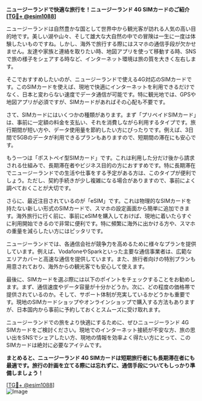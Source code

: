 **ニュージーランドで快適な旅行を！ニュージーランド 4G SIMカードのご紹介[[TG💪+ @esim1088](https://t.me/s/esim1088)]**

ニュージーランドは自然豊かな国として世界中から観光客が訪れる人気の高い目的地です。美しい湖や山々、そして雄大な大自然の中での冒険は一生に一度は体験したいものですね。しかし、海外で旅行する際にはスマホの通信手段が欠かせません。友達や家族と連絡を取りたい時、地図アプリを使って移動する時、SNSで旅の様子をシェアする時など、インターネット環境は旅の質を大きく左右します。

そこでおすすめしたいのが、ニュージーランドで使える4G対応のSIMカードです。このSIMカードを使えば、現地で快適にインターネットを利用できるだけでなく、日本と変わらない速度でデータ通信が可能です。特に観光地では、GPSや地図アプリが必須ですが、SIMカードがあればその心配も不要です。

さて、SIMカードにはいくつかの種類があります。まず「プリペイドSIMカード」は、事前に一定額の料金を支払い、それを消費しながら利用するタイプです。旅行期間が短い方や、データ使用量を節約したい方にぴったりです。例えば、3日間で5GBのデータが利用できるプランもありますので、短期間の滞在にも安心です。

もう一つは「ポストペイ型SIMカード」です。これは利用した分だけ後から請求される仕組みで、長期滞在者やビジネス目的の方におすすめです。特に長期滞在でニュージーランドでの生活や仕事をする予定がある方は、このタイプが便利でしょう。ただし、契約手続きが少し複雑になる場合がありますので、事前によく調べておくことが大切です。

さらに、最近注目されているのが「eSIM」です。これは物理的なSIMカードを持たない新しい形式のSIMカードで、スマホの設定画面から簡単に追加できます。海外旅行に行く前に、事前にeSIMを購入しておけば、現地に着いたらすぐに利用開始できるので非常に便利です。特に頻繁に海外に出かける方や、スマホの重量を減らしたい方にはピッタリです。

ニュージーランドでは、各通信会社が競争力を高めるために様々なプランを提供しています。例えば、VodafoneやSparkといった主要な通信事業者は、広範なエリアカバーと高速な通信を提供しています。また、旅行者向けの特別プランも用意されており、海外からの観光客でも安心して使えます。

最後に、SIMカードを選ぶ際には以下のポイントをチェックすることをお勧めします。まず、通信速度やデータ容量が十分かどうか。次に、どの程度の価格帯で提供されているのか。そして、サポート体制が充実しているかどうかも重要です。現地のSIMカードショップやオンラインショップで購入する方法もありますが、日本国内から事前に予約しておくとスムーズに受け取れます。

ニュージーランドでの旅をより快適にするために、ぜひニュージーランド 4G SIMカードをご検討ください。現地でのインターネット接続が不安な方、旅の思い出をSNSでシェアしたい方、現地の情報を効率よく得たい方にとって、このSIMカードは絶対に必要なアイテムです。

**まとめると、ニュージーランド 4G SIMカードは短期旅行者にも長期滞在者にも最適です。旅行の計画を立てる際には忘れずに、通信手段についてもしっかり準備しましょう！**

[[TG💪+ @esim1088](https://t.me/s/esim1088)]  
![Image](https://i.postimg.cc/Y0z9fWf4/image.png)